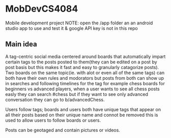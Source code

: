 # MobDevCS4084
Mobile development project
NOTE: open the /app folder an an android studio app to use and test it & google API key is not in this repo

## Main idea
A tag-centric social media centered around boards that automatically impart certain tags to the posts posted to them(they can be edited on a post by post basis but this makes it fast and easy to granularly catagorize posts). Two boards on the same topic(ie. with alot or even all of the same tags) can both have their own rules and modorators but posts from both can show up in searches and following timelines for the tag for example chess boards for beginners vs advanced players, when a user wants to see all chess posts easly they can search #chess but if they want to see only advanced conversation they can go to b/advancedChess.

Users follow tags; boards and users both have unique tags that appear on all their posts based on their unique name and connot be removed this is used to allow users to follow boards or users.

Posts can be geotaged and contain pictures or videos. 
